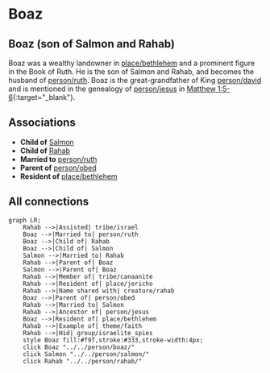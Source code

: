 # Boaz
## Boaz (son of Salmon and Rahab)
Boaz was a wealthy landowner in [place/bethlehem](../../place/bethlehem/) and a prominent figure in the Book of Ruth. He is the son of Salmon and Rahab, and becomes the husband of [person/ruth](../../person/ruth/). Boaz is the great-grandfather of King [person/david](../../person/david/) and is mentioned in the genealogy of [person/jesus](../../person/jesus/) in [Matthew 1:5-6](https://biblehub.com/context/matthew/1.htm){:target="_blank"}.


## Associations
- **Child of** [Salmon](../../person/salmon/)
- **Child of** [Rahab](../../person/rahab/)
- **Married to** [person/ruth](../../person/ruth/)
- **Parent of** [person/obed](../../person/obed/)
- **Resident of** [place/bethlehem](../../place/bethlehem/)

## All connections
```mermaid
graph LR;
    Rahab -->|Assisted| tribe/israel
    Boaz -->|Married to| person/ruth
    Boaz -->|Child of| Rahab
    Boaz -->|Child of| Salmon
    Salmon -->|Married to| Rahab
    Rahab -->|Parent of| Boaz
    Salmon -->|Parent of| Boaz
    Rahab -->|Member of| tribe/canaanite
    Rahab -->|Resident of| place/jericho
    Rahab -->|Name shared with| creature/rahab
    Boaz -->|Parent of| person/obed
    Rahab -->|Married to| Salmon
    Rahab -->|Ancestor of| person/jesus
    Boaz -->|Resident of| place/bethlehem
    Rahab -->|Example of| theme/faith
    Rahab -->|Hid| group/israelite_spies
    style Boaz fill:#f9f,stroke:#333,stroke-width:4px;
    click Boaz "../../person/boaz/"
    click Salmon "../../person/salmon/"
    click Rahab "../../person/rahab/"
```